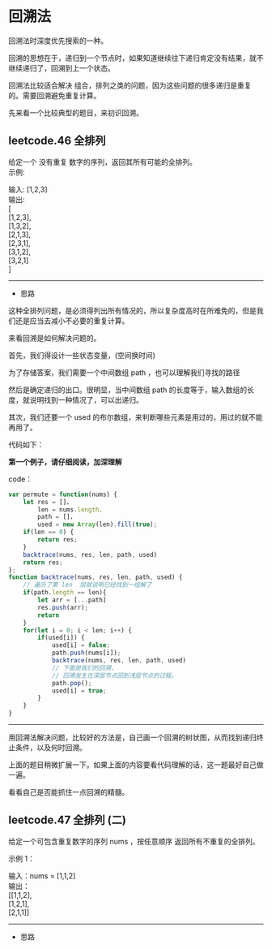 # 回溯法

回溯法时深度优先搜索的一种。       

回溯的思想在于，递归到一个节点时，如果知道继续往下递归肯定没有结果，就不继续递归了，回溯到上一个状态。      

回溯法比较适合解决 组合，排列之类的问题，因为这些问题的很多递归是重复的。需要回溯避免重复计算。        


先来看一个比较典型的题目，来初识回溯。      

## leetcode.46 全排列

给定一个 没有重复 数字的序列，返回其所有可能的全排列。         
示例:        

输入: [1,2,3]       
输出:     
[      
  [1,2,3],     
  [1,3,2],     
  [2,1,3],      
  [2,3,1],       
  [3,1,2],      
  [3,2,1]        
]      

---

- 思路        

这种全排列问题，是必须得列出所有情况的，所以复杂度高时在所难免的，但是我们还是应当去减小不必要的重复计算。        

来看回溯是如何解决问题的。          

首先，我们得设计一些状态变量，(空间换时间)        

为了存储答案，我们需要一个中间数组 path ，也可以理解我们寻找的路径       

然后是确定递归的出口。很明显，当中间数组 path 的长度等于，输入数组的长度，就说明找到一种情况了，可以出递归。               

其次，我们还要一个 used 的布尔数组，来判断哪些元素是用过的，用过的就不能再用了。     

代码如下：      

**第一个例子，请仔细阅读，加深理解**

code：    

```js
var permute = function(nums) {
    let res = []，
        len = nums.length，
        path = []，
        used = new Array(len).fill(true);
    if(len == 0) {
        return res;
    }
    backtrace(nums, res, len, path, used)
    return res;
};
function backtrace(nums, res, len, path, used) {
    // 遍历了第 len  层就说明已经找到一组解了
    if(path.length == len){
        let arr = [...path]
        res.push(arr);
        return
    }
    for(let i = 0; i < len; i++) {
        if(used[i]) {
            used[i] = false;
            path.push(nums[i]);
            backtrace(nums, res, len, path, used)
            // 下面是我们的回溯，
            // 回溯发生在深层节点回到浅层节点的过程。
            path.pop();
            used[i] = true;
        }
    }
}
```

---

用回溯法解决问题，比较好的方法是，自己画一个回溯的树状图，从而找到递归终止条件，以及何时回溯。      

上面的题目稍微扩展一下。如果上面的内容要看代码理解的话，这一题最好自己做一遍。      

看看自己是否能抓住一点回溯的精髓。       

## leetcode.47 全排列 (二)

给定一个可包含重复数字的序列 nums ，按任意顺序 返回所有不重复的全排列。      

示例 1：     

输入：nums = [1,1,2]        
输出：      
[[1,1,2],      
 [1,2,1],      
 [2,1,1]]      

---

- 思路       


    
